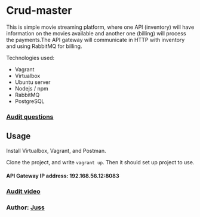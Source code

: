 # Crud-master

 This is simple movie streaming platform, where one API (inventory) will have information on the movies available and another one (billing) will process the payments.The API gateway will communicate in HTTP with inventory and using RabbitMQ for billing.

Technologies used:
- Vagrant
- Virtualbox
- Ubuntu server
- Nodejs / npm
- RabbitMQ
- PostgreSQL

### [Audit questions](https://github.com/01-edu/public/tree/master/subjects/devops/crud-master/audit)  

## Usage
Install Virtualbox, Vagrant, and Postman.

Clone the project, and write `vagrant up`. Then it should set up project to use. 

#### API Gateway IP address: 192.168.56.12:8083

### [Audit video]()

### Author: [Juss](https://01.kood.tech/git/juss)